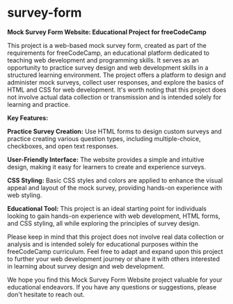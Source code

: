 # survey-form
**Mock Survey Form Website: Educational Project for freeCodeCamp**

This project is a web-based mock survey form, created as part of the requirements for freeCodeCamp, an educational platform dedicated to teaching web development and programming skills. It serves as an opportunity to practice survey design and web development skills in a structured learning environment. The project offers a platform to design and administer mock surveys, collect user responses, and explore the basics of HTML and CSS for web development. It's worth noting that this project does not involve actual data collection or transmission and is intended solely for learning and practice.

**Key Features:**

**Practice Survey Creation:** Use HTML forms to design custom surveys and practice creating various question types, including multiple-choice, checkboxes, and open text responses.

**User-Friendly Interface:** The website provides a simple and intuitive design, making it easy for learners to create and experience surveys.

**CSS Styling:** Basic CSS styles and colors are applied to enhance the visual appeal and layout of the mock survey, providing hands-on experience with web styling.

**Educational Tool:** This project is an ideal starting point for individuals looking to gain hands-on experience with web development, HTML forms, and CSS styling, all while exploring the principles of survey design.

Please keep in mind that this project does not involve real data collection or analysis and is intended solely for educational purposes within the freeCodeCamp curriculum. Feel free to adapt and expand upon this project to further your web development journey or share it with others interested in learning about survey design and web development.

We hope you find this Mock Survey Form Website project valuable for your educational endeavors. If you have any questions or suggestions, please don't hesitate to reach out.